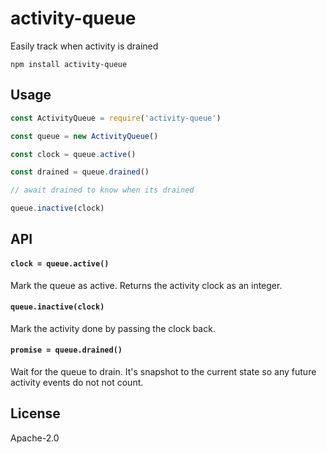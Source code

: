 # activity-queue

Easily track when activity is drained

```
npm install activity-queue
```

## Usage

``` js
const ActivityQueue = require('activity-queue')

const queue = new ActivityQueue()

const clock = queue.active()

const drained = queue.drained()

// await drained to know when its drained

queue.inactive(clock)
```

## API

#### `clock = queue.active()`

Mark the queue as active. Returns the activity clock as an integer.

#### `queue.inactive(clock)`

Mark the activity done by passing the clock back.

#### `promise = queue.drained()`

Wait for the queue to drain. It's snapshot to the current state
so any future activity events do not not count.

## License

Apache-2.0
